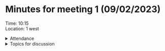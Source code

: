 # Minutes for meeting 1 (09/02/2023)
Time: 10:15 <br>
Location: 1 west

<details><summary>Attendance</summary><p>
  
  - Alexander Agafonov	
  - Thomas Canning	
  - Artiom	Casian	
  - ~Arthur	Chen~
  - ~Alex	Clarke~	
  - Harry	Crane

</p></details>

<details><summary>Topics for discussion</summary><p>
  
  - Agreement on language, tools, and IDE
      Java, Intellij, 
  - Explanation of GitHub
  - Begining of discussion for requirements for software
  - Discussion of timescale for 1st sprint
  - What software we will do report in (latex, word etc)
  - Discussion about peoples strengths and preferences
  - Discussion about expectation and who will do what, and allocating work to do before next meeting
  - Discussion about code conventions
  - Decide on time and date for next meeting
  
</p></details>

